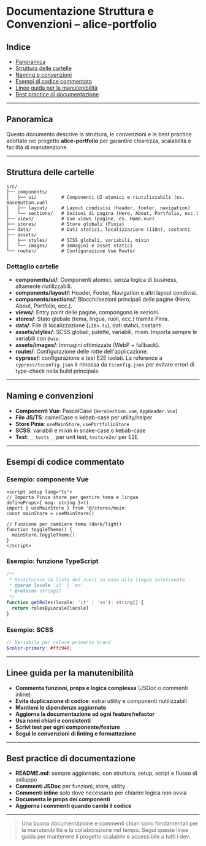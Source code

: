 # Documentazione Struttura e Convenzioni – alice-portfolio

## Indice

- [Panoramica](#panoramica)
- [Struttura delle cartelle](#struttura-delle-cartelle)
- [Naming e convenzioni](#naming-e-convenzioni)
- [Esempi di codice commentato](#esempi-di-codice-commentato)
- [Linee guida per la manutenibilità](#linee-guida-per-la-manutenibilità)
- [Best practice di documentazione](#best-practice-di-documentazione)

---

## Panoramica

Questo documento descrive la struttura, le convenzioni e le best practice adottate nel progetto **alice-portfolio** per garantire chiarezza, scalabilità e facilità di manutenzione.

---

## Struttura delle cartelle

```
src/
├── components/
│   ├── ui/         # Componenti UI atomici e riutilizzabili (es. BaseButton.vue)
│   ├── layout/     # Layout condivisi (header, footer, navigation)
│   └── sections/   # Sezioni di pagina (Hero, About, Portfolio, ecc.)
├── views/          # Vue views (pagine, es. Home.vue)
├── stores/         # Store globali (Pinia)
├── data/           # Dati statici, localizzazione (i18n), costanti
├── assets/
│   ├── styles/     # SCSS globali, variabili, mixin
│   └── images/     # Immagini e asset statici
└── router/         # Configurazione Vue Router
```

### Dettaglio cartelle

- **components/ui/**: Componenti atomici, senza logica di business, altamente riutilizzabili.
- **components/layout/**: Header, Footer, Navigation e altri layout condivisi.
- **components/sections/**: Blocchi/sezioni principali delle pagine (Hero, About, Portfolio, ecc.).
- **views/**: Entry point delle pagine, compongono le sezioni.
- **stores/**: Stato globale (tema, lingua, ruoli, ecc.) tramite Pinia.
- **data/**: File di localizzazione (`i18n.ts`), dati statici, costanti.
- **assets/styles/**: SCSS globali, palette, variabili, mixin. Importa sempre le variabili con `@use`.
- **assets/images/**: Immagini ottimizzate (WebP + fallback).
- **router/**: Configurazione delle rotte dell'applicazione.
- **cypress/**: configurazione e test E2E isolati. La reference a `cypress/tsconfig.json` è rimossa da `tsconfig.json` per evitare errori di type-check nella build principale.

---

## Naming e convenzioni

- **Componenti Vue**: PascalCase (`HeroSection.vue`, `AppHeader.vue`)
- **File JS/TS**: camelCase o kebab-case per utility/helper
- **Store Pinia**: `useMainStore`, `usePortfolioStore`
- **SCSS**: variabili e mixin in snake-case o kebab-case
- **Test**: `__tests__` per unit test, `tests/e2e/` per E2E

---

## Esempi di codice commentato

### Esempio: componente Vue

```vue
<script setup lang="ts">
// Importa Pinia store per gestire tema e lingua
defineProps<{ msg: string }>()
import { useMainStore } from '@/stores/main'
const mainStore = useMainStore()

// Funzione per cambiare tema (dark/light)
function toggleTheme() {
  mainStore.toggleTheme()
}
</script>
```

### Esempio: funzione TypeScript

```ts
/**
 * Restituisce la lista dei ruoli in base alla lingua selezionata
 * @param locale 'it' | 'en'
 * @returns string[]
 */
function getRoles(locale: 'it' | 'en'): string[] {
  return rolesByLocale[locale]
}
```

### Esempio: SCSS

```scss
// Variabile per colore primario brand
$color-primary: #ffc940;
```

---

## Linee guida per la manutenibilità

- **Commenta funzioni, props e logica complessa** (JSDoc o commenti inline)
- **Evita duplicazione di codice**: estrai utility e componenti riutilizzabili
- **Mantieni le dipendenze aggiornate**
- **Aggiorna la documentazione ad ogni feature/refactor**
- **Usa nomi chiari e consistenti**
- **Scrivi test per ogni componente/feature**
- **Segui le convenzioni di linting e formattazione**

---

## Best practice di documentazione

- **README.md**: sempre aggiornato, con struttura, setup, script e flusso di sviluppo
- **Commenti JSDoc** per funzioni, store, utility
- **Commenti inline** solo dove necessario per chiarire logica non ovvia
- **Documenta le props dei componenti**
- **Aggiorna i commenti quando cambi il codice**

---

> Una buona documentazione e commenti chiari sono fondamentali per la manutenibilità e la collaborazione nel tempo. Segui queste linee guida per mantenere il progetto scalabile e accessibile a tutti i dev.
